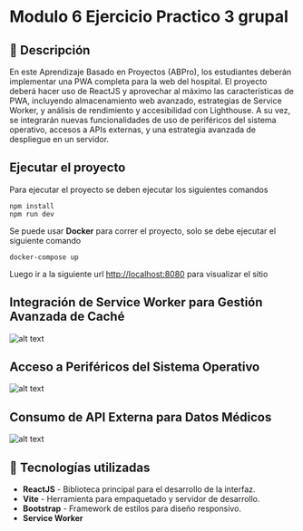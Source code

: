 # Modulo 6 Ejercicio Practico 3 grupal

## 📖 Descripción
En este Aprendizaje Basado en Proyectos (ABPro), los estudiantes deberán implementar
una PWA completa para la web del hospital. El proyecto deberá hacer uso de ReactJS y
aprovechar al máximo las características de PWA, incluyendo almacenamiento web avanzado,
estrategias de Service Worker, y análisis de rendimiento y accesibilidad con Lighthouse. A su
vez, se integrarán nuevas funcionalidades de uso de periféricos del sistema operativo,
accesos a APIs externas, y una estrategia avanzada de despliegue en un servidor.

## Ejecutar el proyecto

Para ejecutar el proyecto se deben ejecutar los siguientes comandos

```
npm install
npm run dev
```

Se puede usar **Docker** para correr el proyecto, solo se debe ejecutar el siguiente comando

```
docker-compose up
```

Luego ir a la siguiente url [http://localhost:8080](http://localhost:8080) para visualizar el sitio

## Integración de Service Worker para Gestión Avanzada de Caché

![alt text](http://url/to/img.png)

## Acceso a Periféricos del Sistema Operativo

![alt text](http://url/to/img.png)

## Consumo de API Externa para Datos Médicos

![alt text](http://url/to/img.png)

## 🔧 Tecnologías utilizadas

- **ReactJS** - Biblioteca principal para el desarrollo de la interfaz.
- **Vite** - Herramienta para empaquetado y servidor de desarrollo.
- **Bootstrap** - Framework de estilos para diseño responsivo.
- **Service Worker**
